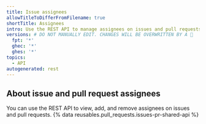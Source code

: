 ```yaml
---
title: Issue assignees
allowTitleToDifferFromFilename: true
shortTitle: Assignees
intro: Use the REST API to manage assignees on issues and pull requests.
versions: # DO NOT MANUALLY EDIT. CHANGES WILL BE OVERWRITTEN BY A 🤖
  fpt: '*'
  ghec: '*'
  ghes: '*'
topics:
  - API
autogenerated: rest
---
```


## About issue and pull request assignees

You can use the REST API to view, add, and remove assignees on issues and pull requests. {% data reusables.pull_requests.issues-pr-shared-api %}

<!-- Content after this section is automatically generated -->
